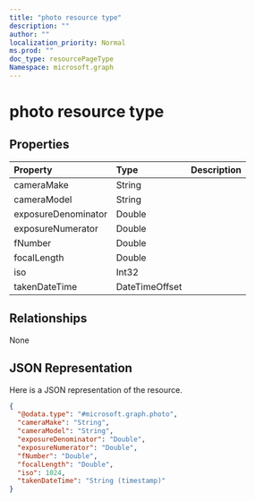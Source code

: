 ```yaml
---
title: "photo resource type"
description: ""
author: ""
localization_priority: Normal
ms.prod: ""
doc_type: resourcePageType
Namespace: microsoft.graph
---
```



# photo resource type



## Properties
|Property|Type|Description|
|:---|:---|:---|
|cameraMake|String||
|cameraModel|String||
|exposureDenominator|Double||
|exposureNumerator|Double||
|fNumber|Double||
|focalLength|Double||
|iso|Int32||
|takenDateTime|DateTimeOffset||

## Relationships
None

## JSON Representation
Here is a JSON representation of the resource.
<!-- {
  "blockType": "resource",
  "@odata.type": "microsoft.graph.photo"
}
-->
``` json
{
  "@odata.type": "#microsoft.graph.photo",
  "cameraMake": "String",
  "cameraModel": "String",
  "exposureDenominator": "Double",
  "exposureNumerator": "Double",
  "fNumber": "Double",
  "focalLength": "Double",
  "iso": 1024,
  "takenDateTime": "String (timestamp)"
}
```

